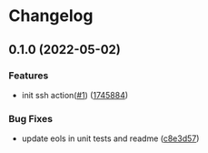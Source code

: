 # Changelog

## 0.1.0 (2022-05-02)


### Features

* init ssh action([#1](https://www.github.com/google-github-actions/ssh-compute/issues/1)) ([1745884](https://www.github.com/google-github-actions/ssh-compute/commit/1745884604d96be23efd1a7c36ea688af887a2ea))


### Bug Fixes

* update eols in unit tests and readme ([c8e3d57](https://www.github.com/google-github-actions/ssh-compute/commit/c8e3d574293a63ffb804093f1477be25fefd909d))
